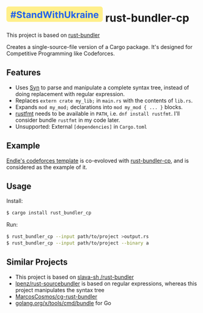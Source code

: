 #  [![Stand With Ukraine](https://raw.githubusercontent.com/vshymanskyy/StandWithUkraine/main/badges/StandWithUkraine.svg)](https://stand-with-ukraine.pp.ua) rust-bundler-cp



This project is based on [rust-bundler](https://github.com/slava-sh/rust-bundler/)

Creates a single-source-file version of a Cargo package. It's designed for Competitive Programming like Codeforces.



## Features

* Uses [Syn](https://docs.rs/syn/latest/syn/) to parse and manipulate a complete syntax tree, instead of doing replacement with regular expression.  
* Replaces `extern crate my_lib;` in `main.rs` with the contents of `lib.rs`.
* Expands `mod my_mod;` declarations into `mod my_mod { ... }` blocks.
* [rustfmt](https://github.com/rust-lang/rustfmt) needs to be available in `PATH`, i.e. `dnf install rustfmt`. I'll consider bundle `rustfmt` in my code later.
* Unsupported: External `[dependencies]` in `Cargo.toml`  

## Example
 
[Endle's codeforces template](https://github.com/Endle/rust_codeforce_template) is co-evoloved with [rust-bundler-cp](https://github.com/Endle/rust-bundler-cp), and is considered as the example of it.  

## Usage

Install:
```sh
$ cargo install rust_bundler_cp
```

Run:
```sh
$ rust_bundler_cp --input path/to/project >output.rs
$ rust_bundler_cp --input path/to/project --binary a
```



## Similar Projects
* This project is based on [slava-sh /rust-bundler](https://github.com/slava-sh/rust-bundler)
* [lpenz/rust-sourcebundler](https://github.com/lpenz/rust-sourcebundler)
  is based on regular expressions, whereas this project manipulates the syntax tree
* [MarcosCosmos/cg-rust-bundler](https://github.com/MarcosCosmos/cg-rust-bundler)
* [golang.org/x/tools/cmd/bundle](https://godoc.org/golang.org/x/tools/cmd/bundle) for Go
